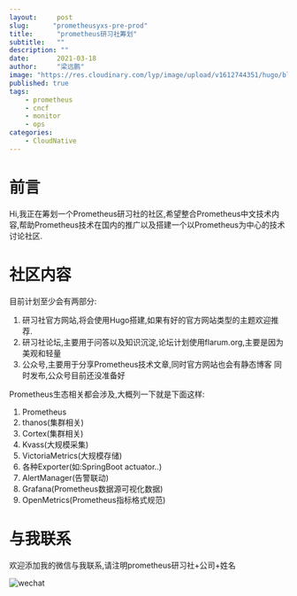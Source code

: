 ```yaml
---
layout:     post 
slug:      "prometheusyxs-pre-prod"
title:      "prometheus研习社筹划"
subtitle:   ""
description: ""
date:       2021-03-18
author:     "梁远鹏"
image: "https://res.cloudinary.com/lyp/image/upload/v1612744351/hugo/blog.github.io/pexels-bruno-cervera-6032877.jpg"
published: true
tags:
    - prometheus
    - cncf
    - monitor
    - ops
categories: 
    - CloudNative
---  
```


# 前言 

Hi,我正在筹划一个Prometheus研习社的社区,希望整合Prometheus中文技术内容,帮助Prometheus技术在国内的推广以及搭建一个以Prometheus为中心的技术讨论社区.  

# 社区内容  

目前计划至少会有两部分:  

1. 研习社官方网站,将会使用Hugo搭建,如果有好的官方网站类型的主题欢迎推荐.  
2. 研习社论坛,主要用于问答以及知识沉淀,论坛计划使用flarum.org,主要是因为美观和轻量  
3. 公众号,主要用于分享Prometheus技术文章,同时官方网站也会有静态博客 同时发布,公众号目前还没准备好    

Prometheus生态相关都会涉及,大概列一下就是下面这样:  

1. Prometheus  
2. thanos(集群相关)  
3. Cortex(集群相关)  
4. Kvass(大规模采集)  
5. VictoriaMetrics(大规模存储)  
6. 各种Exporter(如:SpringBoot actuator..)  
7. AlertManager(告警联动)  
8. Grafana(Prometheus数据源可视化数据)  
9. OpenMetrics(Prometheus指标格式规范)

# 与我联系

欢迎添加我的微信与我联系,请注明prometheus研习社+公司+姓名  

![wechat](https://res.cloudinary.com/lyp/image/upload/v1614786289/weixin.jpg)